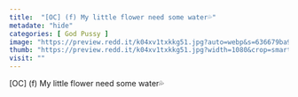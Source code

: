 ```yaml
---
title:  "[OC] (f) My little flower need some water💦"
metadate: "hide"
categories: [ God Pussy ]
image: "https://preview.redd.it/k04xv1txkkg51.jpg?auto=webp&s=636679ba9e1242273bb6f22066fa6712ef867d3f"
thumb: "https://preview.redd.it/k04xv1txkkg51.jpg?width=1080&crop=smart&auto=webp&s=374ac56be697213668aabf331c2ddcc6f3795e5a"
visit: ""
---
```

[OC] (f) My little flower need some water💦
